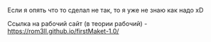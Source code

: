 Если я опять что то сделал не так, то я уже не знаю как надо xD 

Ссылка на рабочий сайт (в теории рабочий) - https://rom3ll.github.io/firstMaket-1.0/
